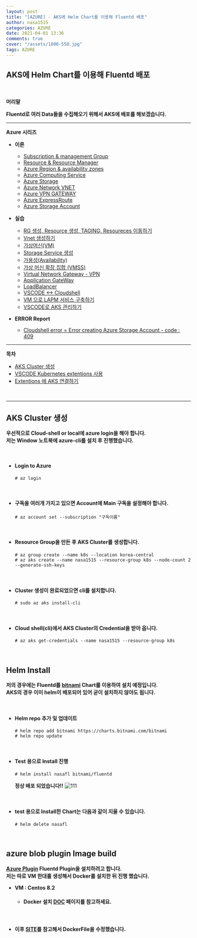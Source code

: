 ```yaml
---
layout: post
title: "[AZURE] - AKS에 Helm Chart를 이용해 Fluentd 배포"
author: nasa1515
categories: AZURE
date: 2021-04-01 13:36
comments: true
cover: "/assets/1800-550.jpg"
tags: AZURE
---
```




## **AKS에 Helm Chart를 이용해 Fluentd 배포**


<br/>

**머리말**  

**Fluentd로 여러 Data들을 수집해오기 위해서 AKS에 배포를 해보겠습니다.**  





  


 
---


**Azure 시리즈**

* **이론**

    - [Subscription & management Group](https://nasa1515.github.io/azure/2021/01/21/azure.subscriptions.html)
    - [Resource & Resource Manager](https://nasa1515.github.io/azure/2021/01/22/azure-resoure.html)
    - [Azure Region & availability zones](https://nasa1515.github.io/azure/2021/01/22/azure.region.html)
    - [Azure Computing Service](https://nasa1515.github.io/azure/2021/01/25/azure.compute.html)
    - [Azure Storage](https://nasa1515.github.io/azure/2021/01/26/azure.storage.html)
    - [Azure Network VNET](https://nasa1515.github.io/azure/2021/01/26/azure-vnet.html)
    - [Azure VPN GATEWAY](https://nasa1515.github.io/azure/2021/01/27/Azure-VPN.html)
    - [Azure ExpressRoute](https://nasa1515.github.io/azure/2021/01/27/azure-expreroute.html)
    - [Azure Storage Account](https://nasa1515.github.io/azure/2021/02/08/storage2.html)


* **실습**

    - [RG 생성, Resource 생성, TAGING, Resoureces 이동하기](https://nasa1515.github.io/azure/2021/02/05/azure-resource2.html)
    - [Vnet 생성하기](https://nasa1515.github.io/azure/2021/02/05/vnet2.html)
    - [가상머신(VM)](https://nasa1515.github.io/azure/2021/02/08/VM2.html)
    - [Storage Service 생성](https://nasa1515.github.io/azure/2021/02/08/AZURE-Storageservice.html)
    - [가용성(Availability)](https://nasa1515.github.io/azure/2021/02/08/scale.html)
    - [가상 머신 확장 집합 (VMSS)](https://nasa1515.github.io/azure/2021/02/09/Azure-VMSS.html)   
    - [Virtual Network Gateway - VPN](https://nasa1515.github.io/azure/2021/02/09/Azure-vpngw.html)   
    - [Application GateWay](https://nasa1515.github.io/azure/2021/02/09/Azure-LB.html)   
    - [LoadBalancer](https://nasa1515.github.io/azure/2021/02/09/Azure-lb2.html)   
    - [VSCODE <-> Cloudshell](https://nasa1515.github.io/azure/2021/02/09/Azure-vdcode.html)   
    - [VM 으로 LAPM 서비스 구축하기](https://nasa1515.github.io/azure/2021/02/24/AZURE-WEB.html)   
    - [VSCODE로 AKS 관리하기](https://nasa1515.github.io/azure/2021/03/19/aks-vscode.html)

* **ERROR Report**  

    - [Cloudshell error = Error creating Azure Storage Account - code : 409](https://nasa1515.github.io/azure/2021/03/24/azure-cloudshellerror.html)

---



**목차**


- [AKS Cluster 생성](#a1)
- [VSCODE Kubernetes extentions 사용](#a2)
- [Extentions 에 AKS 연결하기](#a3)

<br/>

--- 


## **AKS Cluster 생성**  <a name="a1"></a>  
  
**우선적으로 Cloud-shell or local에 azure login을 해야 합니다.**  
**저는 Window 노트북에 azure-cli를 설치 후 진행했습니다.**  

<br/>

* #### **Login to Azure**  

    ```
    # az login
    ```

    <br/>

* #### **구독을 여러개 가지고 있으면 Account에 Main 구독을 설정해야 합니다.**  

    ```
    # az account set --subscription "구독이름" 
    ```

    <br/>

* #### **Resource Group을 만든 후 AKS Cluster를 생성합니다.**  

    ```
    # az group create --name k8s --location korea-central
    # az aks create --name nasa1515 --resource-group k8s --node-count 2 --generate-ssh-keys 
    ```

    <br/>

* #### **Cluster 생성이 완료되었으면 cli를 설치합니다.**  

    ```
    # sudo az aks install-cli
    ```
    
    <br/>

* #### **Cloud shell(cli)에서 AKS Cluster의 Credential을 받아 옵니다.**  

    ```
    # az aks get-credentials --name nasa1515 --resource-group k8s
    ```

<br/>


## **Helm Install**   <a name="a2"></a>

**저의 경우에는 Fluentd를 [bitnami](https://bitnami.com/stack/fluentd/helm) Chart를 이용하여 설치 예정입니다.**  
**AKS의 경우 이미 helm이 배포되어 있어 굳이 설치하지 않아도 됩니다.**  



<br/>

* #### **Helm repo 추가 및 업데이트** 

    ```
    # helm repo add bitnami https://charts.bitnami.com/bitnami
    # helm repo update
    ```

    <br/>

* #### **Test 용으로 Install 진행**  

    ```
    # helm install nasafl bitnami/fluentd
    ```

    **정상 배포 되었습니다!!** 
    ![111](https://user-images.githubusercontent.com/69498804/113230237-8b6f1600-92d3-11eb-8fea-5e7f7a36ef32.JPG)

    <br/>

* #### **test 용으로 Install한 Chart는 다음과 같이 지울 수 있습니다.**  

    ```
    # helm delete nasafl
    ```

    <br/>

## **azure blob plugin Image build** <a name="a3"></a>

**[Azure Plugin](https://github.com/microsoft/fluent-plugin-azure-storage-append-blob) Fluentd Plugin을 설치하려고 합니다.**  
**저는 따로 VM 한대를 생성해서 Docker를 설치한 뒤 진행 했습니다.**  

* **VM : Centos 8.2**

    * #### **Docker 설치 [DOC](https://docs.docker.com/engine/install/centos/) 페이지를 참고하세요.**

    <br/>

* #### **이후 [SITE](https://github.com/fluent/fluentd-kubernetes-daemonset/blob/master/docker-image/v1.12/debian-azureblob/Dockerfile)를 참고해서 DockerFile을 수정했습니다.**  
